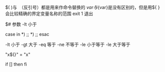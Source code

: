 $( )与` `（反引号）都是用来作命令替换的
$var与${var}是没有区别的，但是用${ }会比较精确的界定变量名称的范围
exit 1 退出 

$# 参数
-lt 小于



case in
*)
;;
*)
;;
esac

-lt 小于
-gt 大于
-eq 等于
-ne 不等于
-le 小于等于
-le 大于等于

"x${}" = "x"
 
if []
then
fi